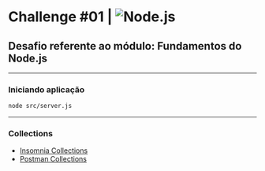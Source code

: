 # Challenge #01 | ![Node.js](https://img.shields.io/badge/Node.js-43853D?style=flat-square&logo=node.js&logoColor=white)

## Desafio referente ao módulo: Fundamentos do Node.js
___

### Iniciando aplicação

```bash
node src/server.js
```

___
### Collections

* [Insomnia Collections](collections/Insmonia/README.md)
* [Postman Collections](collections/Postman/README.md)
